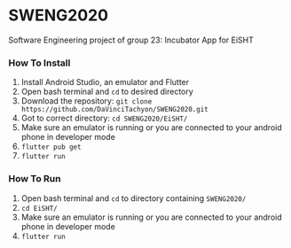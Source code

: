 # SWENG2020

Software Engineering project of group 23: Incubator App for EiSHT

### How To Install

1. Install Android Studio, an emulator and Flutter
2. Open bash terminal and `cd` to desired directory
3. Download the repository: `git clone https://github.com/DaVinciTachyon/SWENG2020.git`
4. Got to correct directory: `cd SWENG2020/EiSHT/`
5. Make sure an emulator is running or you are connected to your android phone in developer mode
6. `flutter pub get`
7. `flutter run`

### How To Run

1. Open bash terminal and `cd` to directory containing `SWENG2020/`
2. `cd EiSHT/`
3. Make sure an emulator is running or you are connected to your android phone in developer mode
4. `flutter run`